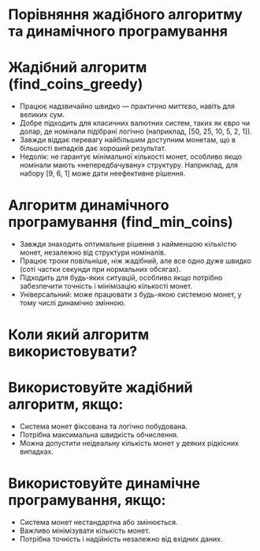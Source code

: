 # Порівняння жадібного алгоритму та динамічного програмування

# Жадібний алгоритм (find_coins_greedy)

- Працює надзвичайно швидко — практично миттєво, навіть для великих сум.
- Добре підходить для класичних валютних систем, таких як євро чи долар, де номінали підібрані логічно (наприклад, [50, 25, 10, 5, 2, 1]).
- Завжди віддає перевагу найбільшим доступним монетам, що в більшості випадків дає хороший результат.
- Недолік: не гарантує мінімальної кількості монет, особливо якщо номінали мають «непередбачувану» структуру. Наприклад, для набору [9, 6, 1] може дати неефективне рішення.

# Алгоритм динамічного програмування (find_min_coins)

- Завжди знаходить оптимальне рішення з найменшою кількістю монет, незалежно від структури номіналів.
- Працює трохи повільніше, ніж жадібний, але все одно дуже швидко (соті частки секунди при нормальних обсягах).
- Підходить для будь-яких ситуацій, особливо якщо потрібно забезпечити точність і мінімізацію кількості монет.
- Універсальний: може працювати з будь-якою системою монет, у тому числі динамічно змінною.

# Коли який алгоритм використовувати?

#  Використовуйте жадібний алгоритм, якщо:
  - Система монет фіксована та логічно побудована.
  - Потрібна максимальна швидкість обчислення.
  - Можна допустити неідеальну кількість монет у деяких рідкісних випадках.

#  Використовуйте динамічне програмування, якщо:
  - Система монет нестандартна або змінюється.
  - Важливо мінімізувати кількість монет.
  - Потрібна точність і надійність незалежно від вхідних даних.
